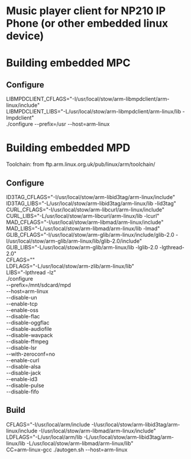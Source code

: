Music player client for NP210 IP Phone (or other embedded linux device)
=======================================================================

Building embedded MPC
=====================

Configure
---------
LIBMPDCLIENT_CFLAGS="-I/usr/local/stow/arm-libmpdclient/arm-linux/include" \
LIBMPDCLIENT_LIBS="-L/usr/local/stow/arm-libmpdclient/arm-linux/lib -lmpdclient" \
./configure --prefix=/usr --host=arm-linux


Building embedded MPD
=====================

Toolchain: from ftp.arm.linux.org.uk/pub/linux/arm/toolchain/


Configure
---------
ID3TAG_CFLAGS="-I/usr/local/stow/arm-libid3tag/arm-linux/include" \
ID3TAG_LIBS="-L/usr/local/stow/arm-libid3tag/arm-linux/lib -lid3tag" \
CURL_CFLAGS="-I/usr/local/stow/arm-libcurl/arm-linux/include" \
CURL_LIBS="-L/usr/local/stow/arm-libcurl/arm-linux/lib -lcurl" \
MAD_CFLAGS="-I/usr/local/stow/arm-libmad/arm-linux/include" \
MAD_LIBS="-L/usr/local/stow/arm-libmad/arm-linux/lib -lmad" \
GLIB_CFLAGS="-I/usr/local/stow/arm-glib/arm-linux/include/glib-2.0 -I/usr/local/stow/arm-glib/arm-linux/lib/glib-2.0/include" \
GLIB_LIBS="-L/usr/local/stow/arm-glib/arm-linux/lib -lglib-2.0 -lgthread-2.0" \
CFLAGS="" \
LDFLAGS="-L/usr/local/stow/arm-zlib/arm-linux/lib" \
LIBS="-lpthread -lz" \
./configure \
  --prefix=/mnt/sdcard/mpd \
  --host=arm-linux \
  --disable-un \
  --enable-tcp \
  --enable-oss \
  --disable-flac \
  --disable-oggflac \
  --disable-audiofile \
  --disable-wavpack \
  --disable-ffmpeg \
  --disable-lsr \
  --with-zeroconf=no \
  --enable-curl \
  --disable-alsa \
  --disable-jack \
  --enable-id3 \
  --disable-pulse \
  --disable-fifo


Build
-----
CFLAGS="-I/usr/local/arm/include -I/usr/local/stow/arm-libid3tag/arm-linux/include -I/usr/local/stow/arm-libmad/arm-linux/include" \
LDFLAGS="-L/usr/local/arm/lib -L/usr/local/stow/arm-libid3tag/arm-linux/lib -L/usr/local/stow/arm-libmad/arm-linux/lib" \
CC=arm-linux-gcc ./autogen.sh --host=arm-linux
